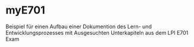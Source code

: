 # myE701
Beispiel für einen Aufbau einer Dokumention des Lern- und Entwicklungsprozesses mit Ausgesuchten Unterkapiteln aus dem LPI E701 Exam
